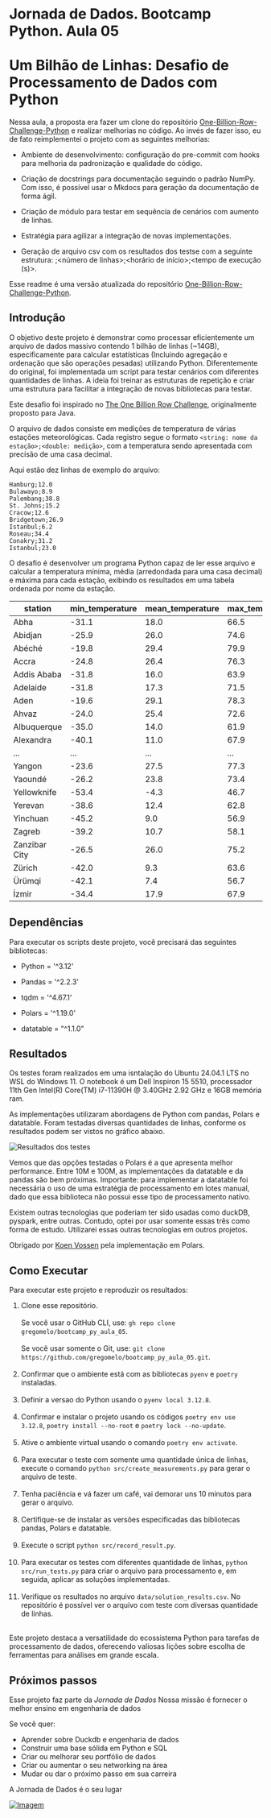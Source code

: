 # Jornada de Dados. Bootcamp Python. Aula 05 <br><br> Um Bilhão de Linhas: Desafio de Processamento de Dados com Python

Nessa aula, a proposta era fazer um clone do repositório [One-Billion-Row-Challenge-Python](https://github.com/lvgalvao/One-Billion-Row-Challenge-Python) e realizar melhorias no código. Ao invés de fazer isso, eu de fato reimplementei o projeto com as seguintes melhorias:

- Ambiente de desenvolvimento: configuração do pre-commit com hooks para melhoria da padronização e qualidade do código.

- Criação de docstrings para documentação seguindo o padrão NumPy. Com isso, é possível usar o Mkdocs para geração da documentação de forma ágil.

- Criação de módulo para testar em sequência de cenários com aumento de linhas.

- Estratégia para agilizar a integração de novas implementações.

- Geração de arquivo csv com os resultados dos testse com a seguinte estrutura: <biblioteca>;<número de linhas>;<horário de início>;<tempo de execução (s)>.

Esse readme é uma versão atualizada do repositório [One-Billion-Row-Challenge-Python](https://github.com/lvgalvao/One-Billion-Row-Challenge-Python).

## Introdução

O objetivo deste projeto é demonstrar como processar eficientemente um arquivo de dados massivo contendo 1 bilhão de linhas (~14GB), especificamente para calcular estatísticas (Incluindo agregação e ordenação que são operações pesadas) utilizando Python. Diferentemente do original, foi implementada um script para testar cenários com diferentes quantidades de linhas. A ideia foi treinar as estruturas de repetição e criar uma estrutura para facilitar a integração de novas bibliotecas para testar.

Este desafio foi inspirado no [The One Billion Row Challenge](https://github.com/gunnarmorling/1brc), originalmente proposto para Java.

O arquivo de dados consiste em medições de temperatura de várias estações meteorológicas. Cada registro segue o formato `<string: nome da estação>;<double: medição>`, com a temperatura sendo apresentada com precisão de uma casa decimal.

Aqui estão dez linhas de exemplo do arquivo:

```
Hamburg;12.0
Bulawayo;8.9
Palembang;38.8
St. Johns;15.2
Cracow;12.6
Bridgetown;26.9
Istanbul;6.2
Roseau;34.4
Conakry;31.2
Istanbul;23.0
```

O desafio é desenvolver um programa Python capaz de ler esse arquivo e calcular a temperatura mínima, média (arredondada para uma casa decimal) e máxima para cada estação, exibindo os resultados em uma tabela ordenada por nome da estação.

| station      | min_temperature | mean_temperature | max_temperature |
|--------------|-----------------|------------------|-----------------|
| Abha         | -31.1           | 18.0             | 66.5            |
| Abidjan      | -25.9           | 26.0             | 74.6            |
| Abéché       | -19.8           | 29.4             | 79.9            |
| Accra        | -24.8           | 26.4             | 76.3            |
| Addis Ababa  | -31.8           | 16.0             | 63.9            |
| Adelaide     | -31.8           | 17.3             | 71.5            |
| Aden         | -19.6           | 29.1             | 78.3            |
| Ahvaz        | -24.0           | 25.4             | 72.6            |
| Albuquerque  | -35.0           | 14.0             | 61.9            |
| Alexandra    | -40.1           | 11.0             | 67.9            |
| ...          | ...             | ...              | ...             |
| Yangon       | -23.6           | 27.5             | 77.3            |
| Yaoundé      | -26.2           | 23.8             | 73.4            |
| Yellowknife  | -53.4           | -4.3             | 46.7            |
| Yerevan      | -38.6           | 12.4             | 62.8            |
| Yinchuan     | -45.2           | 9.0              | 56.9            |
| Zagreb       | -39.2           | 10.7             | 58.1            |
| Zanzibar City| -26.5           | 26.0             | 75.2            |
| Zürich       | -42.0           | 9.3              | 63.6            |
| Ürümqi       | -42.1           | 7.4              | 56.7            |
| İzmir        | -34.4           | 17.9             | 67.9            |

## Dependências

Para executar os scripts deste projeto, você precisará das seguintes bibliotecas:

* Python = '^3.12'

* Pandas = '^2.2.3'

* tqdm = '^4.67.1'

* Polars = '^1.19.0'

* datatable = "^1.1.0"

## Resultados

Os testes foram realizados em uma isntalação do Ubuntu 24.04.1 LTS no WSL do Windows 11. O notebook é um Dell Inspiron 15 5510, processador 11th Gen Intel(R) Core(TM) i7-11390H @ 3.40GHz   2.92 GHz e 16GB memória ram.

As implementações utilizaram abordagens de Python com pandas, Polars e datatable. Foram testadas diversas quantidades de linhas, conforme os resultados podem ser vistos no gráfico abaixo.

![Resultados dos testes](ResultadosTestes.png)

Vemos que das opções testadas o Polars é a que apresenta melhor performance. Entre 10M e 100M, as implementações da datatable e da pandas são bem próximas. Importante: para implementar a datatable foi necessária o uso de uma estratégia de processamento em lotes manual, dado que essa biblioteca não possui esse tipo de processamento nativo.

Existem outras tecnologias que poderiam ter sido usadas como duckDB, pyspark, entre outras. Contudo, optei por usar somente essas três como forma de estudo. Utilizarei essas outras tecnologias em outros projetos.

Obrigado por [Koen Vossen](https://github.com/koenvo) pela implementação em Polars.

## Como Executar

Para executar este projeto e reproduzir os resultados:

1. Clone esse repositório. <br><br>
Se você usar o GitHub CLI, use: `gh repo clone gregomelo/bootcamp_py_aula_05`.<br><br>
Se você usar somente o Git, use: `git clone https://github.com/gregomelo/bootcamp_py_aula_05.git`.<br><br>
2. Confirmar que o ambiente está com as bibliotecas `pyenv` e `poetry` instaladas.<br><br>
3. Definir a versao do Python usando o `pyenv local 3.12.8`.<br><br>
4. Confirmar e instalar o projeto usando os códigos `poetry env use 3.12.8`, `poetry install --no-root` e `poetry lock --no-update`.<br><br>
5. Ative o ambiente virtual usando o comando `poetry env activate`.<br><br>
6. Para executar o teste com somente uma quantidade única de linhas, execute o comando `python src/create_measurements.py` para gerar o arquivo de teste.<br><br>
7. Tenha paciência e vá fazer um café, vai demorar uns 10 minutos para gerar o arquivo.<br><br>
8. Certifique-se de instalar as versões especificadas das bibliotecas pandas, Polars e datatable.<br><br>
9. Execute o script `python src/record_result.py`.<br><br>
10. Para executar os testes com diferentes quantidade de linhas, `python src/run_tests.py` para criar o arquivo para processamento e, em seguida, aplicar as soluções implementadas.<br><br>
10. Verifique os resultados no arquivo `data/solution_results.csv`. No repositório é possível ver o arquivo com teste com diversas quantidade de linhas.<br><br>

Este projeto destaca a versatilidade do ecossistema Python para tarefas de processamento de dados, oferecendo valiosas lições sobre escolha de ferramentas para análises em grande escala.

## Próximos passos

Esse projeto faz parte da *Jornada de Dados*
Nossa missão é fornecer o melhor ensino em engenharia de dados

Se você quer:

- Aprender sobre Duckdb e engenharia de dados
- Construir uma base sólida em Python e SQL
- Criar ou melhorar seu portfólio de dados
- Criar ou aumentar o seu networking na área
- Mudar ou dar o próximo passo em sua carreira

A Jornada de Dados é o seu lugar

[![Imagem](JornadaDados.png)](https://suajornadadedados.com.br/)
